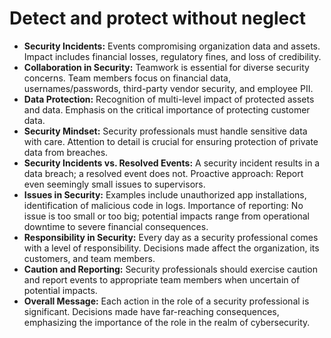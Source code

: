 # Detect and protect without neglect

- **Security Incidents:** Events compromising organization data and assets. Impact includes financial losses, regulatory fines, and loss of credibility.
- **Collaboration in Security:** Teamwork is essential for diverse security concerns. Team members focus on financial data, usernames/passwords, third-party vendor security, and employee PII.
- **Data Protection:** Recognition of multi-level impact of protected assets and data. Emphasis on the critical importance of protecting customer data.
- **Security Mindset:** Security professionals must handle sensitive data with care. Attention to detail is crucial for ensuring protection of private data from breaches.
- **Security Incidents vs. Resolved Events:** A security incident results in a data breach; a resolved event does not. Proactive approach: Report even seemingly small issues to supervisors.
- **Issues in Security:** Examples include unauthorized app installations, identification of malicious code in logs. Importance of reporting: No issue is too small or too big; potential impacts range from operational downtime to severe financial consequences.
- **Responsibility in Security:** Every day as a security professional comes with a level of responsibility. Decisions made affect the organization, its customers, and team members.
- **Caution and Reporting:** Security professionals should exercise caution and report events to appropriate team members when uncertain of potential impacts.
- **Overall Message:** Each action in the role of a security professional is significant. Decisions made have far-reaching consequences, emphasizing the importance of the role in the realm of cybersecurity.